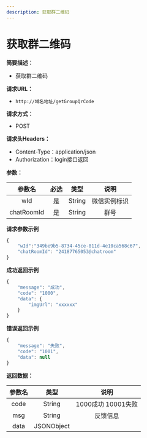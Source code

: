 ```yaml
---
description: 获取群二维码
---
```


# 获取群二维码

**简要描述：**

* 获取群二维码

**请求URL：**

* `http://域名地址/getGroupQrCode`

**请求方式：**

* POST 

**请求头Headers：**

* Content-Type：application/json
* Authorization：login接口返回

**参数：**

| 参数名 | 必选 | 类型 | 说明 |
| :---: | :---: | :---: | :---: |
| wId | 是 | String | 微信实例标识 |
| chatRoomId | 是 | String | 群号 |

**请求参数示例**

```javascript
{
    "wId":"349be9b5-8734-45ce-811d-4e10ca568c67",
    "chatRoomId": "24187765053@chatroom"
}
```

**成功返回示例**

```javascript
{
    "message": "成功",
    "code": "1000",
    "data": {
        "imgUrl": "xxxxxx"
    }
}
```

**错误返回示例**

```javascript
{
    "message": "失败",
    "code": "1001",
    "data": null
}
```

**返回数据：**

| 参数名 | 类型 | 说明 |
| :---: | :---: | :---: |
| code | String | 1000成功  10001失败 |
| msg | String | 反馈信息 |
| data | JSONObject |  |

